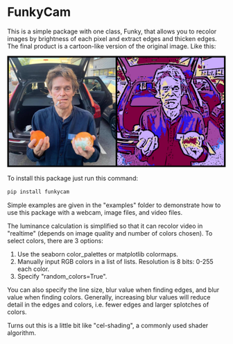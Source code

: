 # FunkyCam

This is a simple package with one class, Funky, that allows you to recolor images by brightness of each pixel and extract edges and thicken edges. 
The final product is a cartoon-like version of the original image. Like this:

![Image](./photo.png)

To install this package just run this command:

```bash
pip install funkycam
```

Simple examples are given in the "examples" folder to demonstrate how to use this package with a webcam, image files, and video files.

The luminance calculation is simplified so that it can recolor video in "realtime" (depends on image quality and number of colors chosen). 
To select colors, there are 3 options:
1. Use the seaborn color_palettes or matplotlib colormaps.
2. Manually input RGB colors in a list of lists. Resolution is 8 bits: 0-255 each color.
3. Specify "random_colors=True".

You can also specify the line size, blur value when finding edges, and blur value when finding colors. Generally, increasing blur values will reduce detail in the edges and colors, i.e. fewer edges and larger splotches of colors.

Turns out this is a little bit like "cel-shading", a commonly used shader algorithm.
